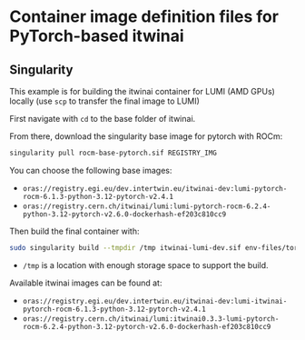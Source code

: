 # Container image definition files for PyTorch-based itwinai

## Singularity

This example is for building the itwinai container for LUMI (AMD GPUs) locally (use `scp` to transfer the final image
to LUMI)

First navigate with `cd` to the base folder of itwinai.

From there, download the singularity base image for pytorch with ROCm:

```bash
singularity pull rocm-base-pytorch.sif REGISTRY_IMG
```

You can choose the following base images:

- `oras://registry.egi.eu/dev.intertwin.eu/itwinai-dev:lumi-pytorch-rocm-6.1.3-python-3.12-pytorch-v2.4.1`
- `oras://registry.cern.ch/itwinai/lumi:lumi-pytorch-rocm-6.2.4-python-3.12-pytorch-v2.6.0-dockerhash-ef203c810cc9`

Then build the final container with:

```bash
sudo singularity build --tmpdir /tmp itwinai-lumi-dev.sif env-files/torch/rocm.def
```

- `/tmp` is a location with enough storage space to support the build.

Available itwinai images can be found at:

- `oras://registry.egi.eu/dev.intertwin.eu/itwinai-dev:lumi-itwinai-pytorch-rocm-6.1.3-python-3.12-pytorch-v2.4.1`
- `oras://registry.cern.ch/itwinai/lumi:itwinai0.3.3-lumi-pytorch-rocm-6.2.4-python-3.12-pytorch-v2.6.0-dockerhash-ef203c810cc9`
